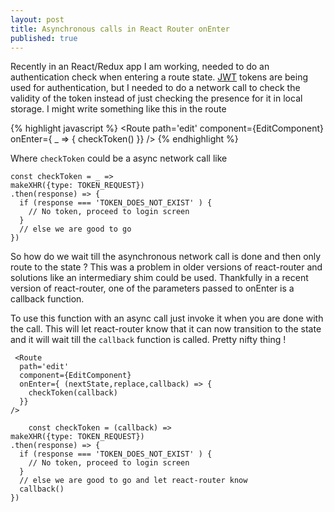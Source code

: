 ```yaml
---
layout: post
title: Asynchronous calls in React Router onEnter
published: true
---
```




Recently in an React/Redux app I am working, needed to do an authentication check when entering a route state. [JWT](https://en.wikipedia.org/wiki/JSON_Web_Token) tokens are being used for authentication, but I needed to do a network call to check the validity of the token instead of just checking the presence for it in local storage. I might write something like this in the route

{% highlight javascript %}
<Route
 path='edit'
 component={EditComponent}
 onEnter={ _ => {
  checkToken()
 }}
 />
{% endhighlight %}

Where `checkToken` could be a async network call like

    const checkToken = _ =>
    makeXHR({type: TOKEN_REQUEST})
    .then(response) => {
      if (response === 'TOKEN_DOES_NOT_EXIST' ) {
        // No token, proceed to login screen
      }
      // else we are good to go
    })

So how do we wait till the asynchronous network call is done and then only route to the state ? This was a problem in older versions of react-router and solutions like an intermediary shim could be used. Thankfully in a recent version of react-router, one of the parameters passed to onEnter is a callback function.

To use this function with an async call just invoke it when you are done with the call. This will let react-router know that it can now transition to the state and it will wait till the `callback` function is called. Pretty nifty thing !

	 <Route
      path='edit'
      component={EditComponent}
      onEnter={ (nextState,replace,callback) => {
        checkToken(callback)
      }}
    />
    
        const checkToken = (callback) =>
    makeXHR({type: TOKEN_REQUEST})
    .then(response) => {
      if (response === 'TOKEN_DOES_NOT_EXIST' ) {
        // No token, proceed to login screen
      }
      // else we are good to go and let react-router know
      callback()
    })
